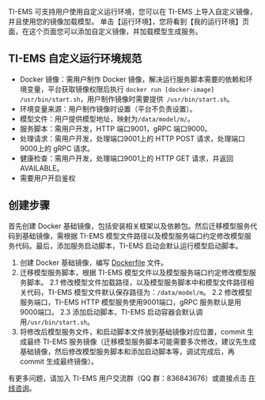 TI-EMS 可支持用户使用自定义运行环境，您可以在 TI-EMS 上导入自定义镜像，并且使用您的镜像加载模型。
单击【运行环境】，您将看到【我的运行环境】页面，在这个页面您可以添加自定义镜像，并加载模型生成服务。

## TI-EMS 自定义运行环境规范
- Docker 镜像：需用户制作 Docker 镜像，解决运行服务脚本需要的依赖和环境变量，平台获取镜像权限后执行 `docker run [docker-image] /usr/bin/start.sh`，用户制作镜像时需要提供` /usr/bin/start.sh`。
- 环境变量来源：用户制作镜像时设置（平台不负责设置）。
- 模型文件：用户提供模型地址，映射为`/data/model/m/`。
- 服务脚本：需用户开发，HTTP 端口9001，gRPC 端口9000。
- 处理请求：需用户开发，处理端口9001上的 HTTP POST 请求，处理端口9000上的 gRPC 请求。
- 健康检查：需用户开发，处理端口9001上的 HTTP GET 请求，并返回 AVAILABLE。
- 需要用户开启鉴权

## 创建步骤
首先创建 Docker 基础镜像，包括安装相关框架以及依赖包。然后迁移模型服务代码到基础镜像，需根据 TI-EMS 模型文件路径以及模型服务端口约定修改模型服务代码。最后，添加服务启动脚本，TI-EMS 启动会默认运行模型启动脚本。
1. 创建 Docker 基础镜像，编写  [Dockerfile](https://docs.docker.com/engine/reference/builder/) 文件。
2. 迁移模型服务脚本，根据 TI-EMS 模型文件以及模型服务端口约定修改模型服务脚本。
2.1 修改模型文件加载路径，以及模型服务脚本中和模型文件路径相关代码，TI-EMS 模型文件默认保存路径为：`/data/model/m`。
2.2 修改模型服务端口，TI-EMS HTTP 模型服务使用9001端口，gRPC 服务默认是用9000端口。
2.3 添加启动脚本，TI-EMS 启动容器会默认调用`/usr/bin/start.sh`。
3. 将修改后模型服务文件，和启动脚本文件放到基础镜像对应位置，commit 生成最终 TI-EMS 服务镜像（迁移模型服务脚本可能需要多次修改，建议先生成基础镜像，然后修改模型服务脚本和添加启动脚本等，调试完成后，再 commit 生成最终镜像）。 

有更多问题，请加入 TI-EMS 用户交流群（QQ 群：836843676）或直接点击 [在线咨询](https://cloud.tencent.com/online-service?from=connect-us)。
